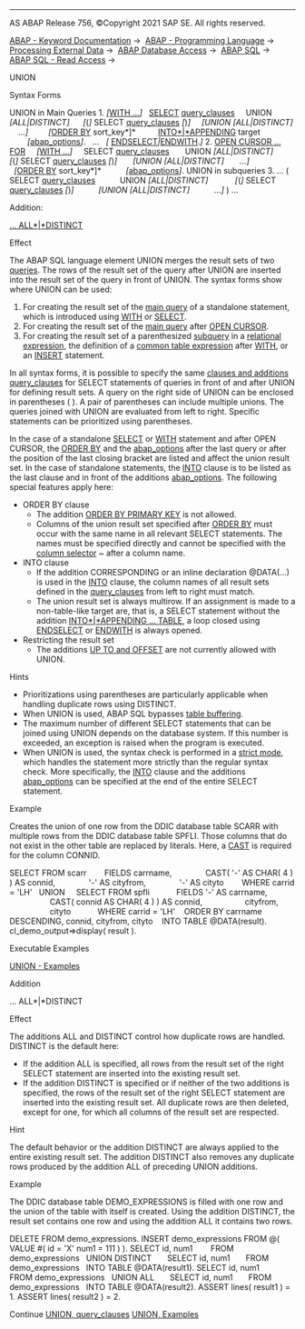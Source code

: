   

* * *

AS ABAP Release 756, ©Copyright 2021 SAP SE. All rights reserved.

[ABAP - Keyword Documentation](javascript:call_link\('abenabap.htm'\)) →  [ABAP - Programming Language](javascript:call_link\('abenabap_reference.htm'\)) →  [Processing External Data](javascript:call_link\('abenabap_language_external_data.htm'\)) →  [ABAP Database Access](javascript:call_link\('abendb_access.htm'\)) →  [ABAP SQL](javascript:call_link\('abenabap_sql.htm'\)) →  [ABAP SQL - Read Access](javascript:call_link\('abenabap_sql_reading.htm'\)) → 

UNION

Syntax Forms

UNION in Main Queries
1\. *\[*[WITH ...](javascript:call_link\('abapwith.htm'\))*\]*
  [SELECT](javascript:call_link\('abapselect.htm'\)) [query\_clauses](javascript:call_link\('abapunion_clause.htm'\))
    UNION *\[*ALL*|*DISTINCT*\]*
     *\[*(*\]* SELECT [query\_clauses](javascript:call_link\('abapunion_clause.htm'\)) *\[*)*\]*
    *\[*UNION *\[*ALL*|*DISTINCT*\]*
    ...*\]*
        *\[*[ORDER BY](javascript:call_link\('abaporderby_clause.htm'\)) sort\_key*\]*
         [INTO*|*APPENDING](javascript:call_link\('abapinto_clause.htm'\)) target
        *\[*[abap\_options](javascript:call_link\('abapselect_additions.htm'\))*\]*.
  ...
  *\[* [ENDSELECT](javascript:call_link\('abapendselect.htm'\))*|*[ENDWITH](javascript:call_link\('abapendwith.htm'\)).*\]*
2\. [OPEN CURSOR ... FOR](javascript:call_link\('abapopen_cursor.htm'\))
    *\[*[WITH ...](javascript:call_link\('abapwith.htm'\))*\]*
    SELECT [query\_clauses](javascript:call_link\('abapunion_clause.htm'\))
      UNION *\[*ALL*|*DISTINCT*\]*
       *\[*(*\]* SELECT [query\_clauses](javascript:call_link\('abapunion_clause.htm'\)) *\[*)*\]*
      *\[*UNION *\[*ALL*|*DISTINCT*\]*
      ...*\]*
          *\[*[ORDER BY](javascript:call_link\('abaporderby_clause.htm'\)) sort\_key*\]*
          *\[*[abap\_options](javascript:call_link\('abapselect_additions.htm'\))*\]*.
UNION in subqueries
3\. ... ( SELECT [query\_clauses](javascript:call_link\('abapunion_clause.htm'\))
          UNION *\[*ALL*|*DISTINCT*\]*
           *\[*(*\]* SELECT [query\_clauses](javascript:call_link\('abapunion_clause.htm'\)) *\[*)*\]*
          *\[*UNION *\[*ALL*|*DISTINCT*\]*
          ...*\]* ) ...

Addition:

[... ALL*|*DISTINCT](#!ABAP_ONE_ADD@1@)

Effect

The ABAP SQL language element UNION merges the result sets of two [queries](javascript:call_link\('abenquery_glosry.htm'\) "Glossary Entry"). The rows of the result set of the query after UNION are inserted into the result set of the query in front of UNION. The syntax forms show where UNION can be used:

1.  For creating the result set of the [main query](javascript:call_link\('abenmainquery_glosry.htm'\) "Glossary Entry") of a standalone statement, which is introduced using [WITH](javascript:call_link\('abapwith.htm'\)) or [SELECT](javascript:call_link\('abapselect.htm'\)).
2.  For creating the result set of the [main query](javascript:call_link\('abenmainquery_glosry.htm'\) "Glossary Entry") after [OPEN CURSOR](javascript:call_link\('abapopen_cursor.htm'\)).
3.  For creating the result set of a parenthesized [subquery](javascript:call_link\('abensubquery_glosry.htm'\) "Glossary Entry") in a [relational expression](javascript:call_link\('abenabap_sql_stmt_logexp.htm'\)), the definition of a [common table expression](javascript:call_link\('abencommon_table_expression_glosry.htm'\) "Glossary Entry") after [WITH](javascript:call_link\('abapwith.htm'\)), or an [INSERT](javascript:call_link\('abapinsert_dbtab.htm'\)) statement.

In all syntax forms, it is possible to specify the same [clauses and additions](javascript:call_link\('abenselect_clauses.htm'\)) [query\_clauses](javascript:call_link\('abapunion_clause.htm'\)) for SELECT statements of queries in front of and after UNION for defining result sets. A query on the right side of UNION can be enclosed in parentheses ( ). A pair of parentheses can include multiple unions. The queries joined with UNION are evaluated from left to right. Specific statements can be prioritized using parentheses.

In the case of a standalone [SELECT](javascript:call_link\('abapselect.htm'\)) or [WITH](javascript:call_link\('abapwith.htm'\)) statement and after OPEN CURSOR, the [ORDER BY](javascript:call_link\('abaporderby_clause.htm'\)) and the [abap\_options](javascript:call_link\('abapselect_additions.htm'\)) after the last query or after the position of the last closing bracket are listed and affect the union result set. In the case of standalone statements, the [INTO](javascript:call_link\('abapinto_clause.htm'\)) clause is to be listed as the last clause and in front of the additions [abap\_options](javascript:call_link\('abapselect_additions.htm'\)). The following special features apply here:

-   ORDER BY clause
    -   The addition [ORDER BY PRIMARY KEY](javascript:call_link\('abaporderby_clause.htm'\)) is not allowed.
    -   Columns of the union result set specified after [ORDER BY](javascript:call_link\('abaporderby_clause.htm'\)) must occur with the same name in all relevant SELECT statements. The names must be specified directly and cannot be specified with the [column selector](javascript:call_link\('abentable_comp_selector_glosry.htm'\) "Glossary Entry") ~ after a column name.
-   INTO clause
    -   If the addition CORRESPONDING or an inline declaration @DATA(...) is used in the [INTO](javascript:call_link\('abapinto_clause.htm'\)) clause, the column names of all result sets defined in the [query\_clauses](javascript:call_link\('abapunion_clause.htm'\)) from left to right must match.
    -   The union result set is always multirow. If an assignment is made to a non-table-like target are, that is, a SELECT statement without the addition [INTO*|*APPENDING ... TABLE](javascript:call_link\('abapinto_clause.htm'\)), a loop closed using [ENDSELECT](javascript:call_link\('abapendselect.htm'\)) or [ENDWITH](javascript:call_link\('abapendwith.htm'\)) is always opened.
-   Restricting the result set
    -   The additions [UP TO and OFFSET](javascript:call_link\('abapselect_up_to_offset.htm'\)) are not currently allowed with UNION.

Hints

-   Prioritizations using parentheses are particularly applicable when handling duplicate rows using DISTINCT.
-   When UNION is used, ABAP SQL bypasses [table buffering](javascript:call_link\('abentable_buffering_glosry.htm'\) "Glossary Entry").
-   The maximum number of different SELECT statements that can be joined using UNION depends on the database system. If this number is exceeded, an exception is raised when the program is executed.
-   When UNION is used, the syntax check is performed in a [strict mode](javascript:call_link\('abenabap_sql_strictmode_750.htm'\)), which handles the statement more strictly than the regular syntax check. More specifically, the [INTO](javascript:call_link\('abapinto_clause.htm'\)) clause and the additions [abap\_options](javascript:call_link\('abapselect_additions.htm'\)) can be specified at the end of the entire SELECT statement.

Example

Creates the union of one row from the DDIC database table SCARR with multiple rows from the DDIC database table SPFLI. Those columns that do not exist in the other table are replaced by literals. Here, a [CAST](javascript:call_link\('abensql_cast.htm'\)) is required for the column CONNID.

SELECT FROM scarr
       FIELDS carrname,
              CAST( '-' AS CHAR( 4 ) ) AS connid,
              '-' AS cityfrom,
              '-' AS cityto
       WHERE carrid = 'LH'
  UNION
    SELECT FROM spfli
           FIELDS '-' AS carrname,
                  CAST( connid AS CHAR( 4 ) ) AS connid,
                  cityfrom,
                  cityto
           WHERE carrid = 'LH'
   ORDER BY carrname DESCENDING, connid, cityfrom, cityto
   INTO TABLE @DATA(result).
cl\_demo\_output=>display( result ).

Executable Examples

[UNION - Examples](javascript:call_link\('abenunion_abexas.htm'\))

Addition   

... ALL*|*DISTINCT

Effect

The additions ALL and DISTINCT control how duplicate rows are handled. DISTINCT is the default here:

-   If the addition ALL is specified, all rows from the result set of the right SELECT statement are inserted into the existing result set.
-   If the addition DISTINCT is specified or if neither of the two additions is specified, the rows of the result set of the right SELECT statement are inserted into the existing result set. All duplicate rows are then deleted, except for one, for which all columns of the result set are respected.

Hint

The default behavior or the addition DISTINCT are always applied to the entire existing result set. The addition DISTINCT also removes any duplicate rows produced by the addition ALL of preceding UNION additions.

Example

The DDIC database table DEMO\_EXPRESSIONS is filled with one row and the union of the table with itself is created. Using the addition DISTINCT, the result set contains one row and using the addition ALL it contains two rows.

DELETE FROM demo\_expressions.
INSERT demo\_expressions FROM @( VALUE #( id = 'X' num1 = 111 ) ).
SELECT id, num1
       FROM demo\_expressions
  UNION DISTINCT
      SELECT id, num1
      FROM demo\_expressions
  INTO TABLE @DATA(result1).
SELECT id, num1
       FROM demo\_expressions
  UNION ALL
      SELECT id, num1
      FROM demo\_expressions
  INTO TABLE @DATA(result2).
ASSERT lines( result1 ) = 1.
ASSERT lines( result2 ) = 2.

Continue
[UNION, query\_clauses](javascript:call_link\('abapunion_clause.htm'\))
[UNION, Examples](javascript:call_link\('abenunion_abexas.htm'\))